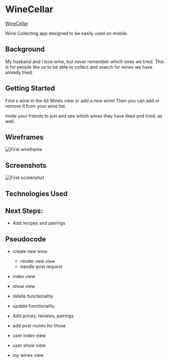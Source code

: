 # WineCellar

[WineCellar](http://unit-2-wine-app.herokuapp.com/)

Wine Collecting app designed to be easily used on mobile.

## Background

My husband and I love wine, but never remember which ones we tried. This is for people like us to be able to collect and search for wines we have already tried. 

## Getting Started

Find a wine in the All Wines view or add a new wine! Then you can add or remove it from your wine list. 

Invite your friends to join and see which wines they have liked and tried, as well. 

## Wireframes

![First wireframe](https://i.imgur.com/mpv0nFe.png)

## Screenshots

![First screenshot](https://i.imgur.com/i3bkAo1.png)

## Technologies Used


## Next Steps: 

* Add recipes and pairings 



## Pseudocode

* create new wine
    * render new view
    * handle post request

* index view
* show view
* delete functionality
* update functionality
* Add prices, reviews, pairings
* add post routes for those
* user index view
* user show view
* my wines view
